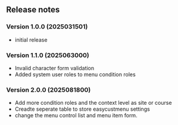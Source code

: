 ## Release notes

### Version 1.0.0 (2025031501)

* initial release

### Version 1.1.0 (2025063000)

* Invalid character form validation
* Added system user roles to menu condition roles

### Version 2.0.0 (2025081800)

* Add more condition roles and the context level as site or course 
* Creadte seperate table to store easycustmenu settings
* change the menu control list and menu item form.
